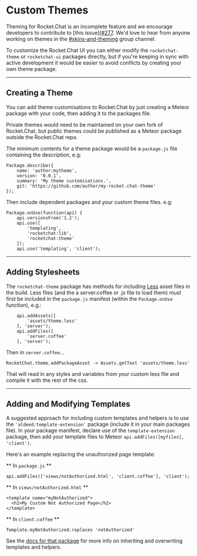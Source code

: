 # Custom Themes

Theming for Rocket.Chat is an incomplete feature and we encourage developers to contribute to [this issue]([#277](https://github.com/RocketChat/Rocket.Chat/issues/277). We'd love to hear from anyone working on themes in the [#skins-and-theming](https://demo.rocket.chat/channel/skins-and-theming) group channel.

To customize the Rocket.Chat UI you can either modify the `rocketchat-theme` or `rocketchat-ui` packages directly, but if you're keeping in sync with active development it would be easier to avoid conflicts by creating your own theme package.

---

## Creating a Theme

You can add theme customisations to Rocket.Chat by just creating a Meteor package with your code, then adding it to the packages file.

Private themes would need to be maintained on your own fork of Rocket.Chat, but public themes could be published as a Meteor package outside the Rocket.Chat repo.

The minimum contents for a theme package would be a `package.js` file containing the description, e.g:

```
Package.describe({
	name: 'author:mytheme',
	version: '0.0.1',
	summary: 'My theme customisations.',
	git: 'https://github.com/author/my-rocket.chat-theme'
});
```

Then include dependent packages and your custom theme files. e.g:

```
Package.onUse(function(api) {
	api.versionsFrom('1.2');
	api.use([
		'templating',
		'rocketchat:lib',
		'rocketchat:theme'
	]);
	api.use('templating', 'client');
```

---

## Adding Stylesheets

The `rocketchat-theme` package has methods for including [Less](http://lesscss.org/) asset files in the build. Less files (and the a server.coffee or .js file to load them) must first be included in the `package.js` manifest (within the `Package.onUse` function), e.g.:

```
	api.addAssets([
		'assets/theme.less'
	], 'server');
	api.addFiles([
		'server.coffee'
	], 'server');
```

Then in `server.coffee`...

```
RocketChat.theme.addPackageAsset -> Assets.getText 'assets/theme.less'
```

That will read in any styles and variables from your custom less file and compile it with the rest of the css.

---

## Adding and Modifying Templates

A suggested approach for including custom templates and helpers is to use the `'aldeed:template-extension'` package (include it in your main packages file). In your package manifest, declare use of the `template-extension` package, then add your template files to Meteor `api.addFiles([myfiles], 'client')`.

Here's an example replacing the unauthorized page template:

** In `package.js` **

```
api.addFiles(['views/notAuthorized.html', 'client.coffee'], 'client');
```

** In `views/notAuthorized.html` **

```
<template name="myNotAuthorized">
  <h2>My Custom Not Authorized Page</h2>
</template>
```

** In `client.coffee` **

```
Template.myNotAuthorized.replaces 'notAuthorized'
```

See the [docs for that package](https://github.com/aldeed/meteor-template-extension) for more info on inheriting and overwriting templates and helpers.
